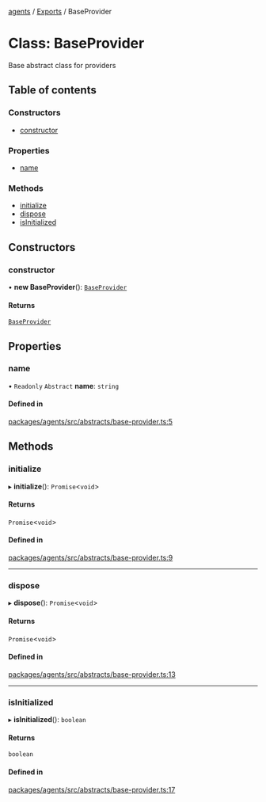 <!-- 
 ⚠️  AUTO-GENERATED FILE - DO NOT EDIT MANUALLY
 This file is automatically generated by scripts/docs-generator.js
 To make changes, edit the source TypeScript files or update the generator script
-->

[agents](../../) / [Exports](../modules) / BaseProvider

# Class: BaseProvider

Base abstract class for providers

## Table of contents

### Constructors

- [constructor](BaseProvider#constructor)

### Properties

- [name](BaseProvider#name)

### Methods

- [initialize](BaseProvider#initialize)
- [dispose](BaseProvider#dispose)
- [isInitialized](BaseProvider#isinitialized)

## Constructors

### constructor

• **new BaseProvider**(): [`BaseProvider`](BaseProvider)

#### Returns

[`BaseProvider`](BaseProvider)

## Properties

### name

• `Readonly` `Abstract` **name**: `string`

#### Defined in

[packages/agents/src/abstracts/base-provider.ts:5](https://github.com/woojubb/robota/blob/a69b4da7c5c53be6f90be7c6508928a6d39cf60b/packages/agents/src/abstracts/base-provider.ts#L5)

## Methods

### initialize

▸ **initialize**(): `Promise`\<`void`\>

#### Returns

`Promise`\<`void`\>

#### Defined in

[packages/agents/src/abstracts/base-provider.ts:9](https://github.com/woojubb/robota/blob/a69b4da7c5c53be6f90be7c6508928a6d39cf60b/packages/agents/src/abstracts/base-provider.ts#L9)

___

### dispose

▸ **dispose**(): `Promise`\<`void`\>

#### Returns

`Promise`\<`void`\>

#### Defined in

[packages/agents/src/abstracts/base-provider.ts:13](https://github.com/woojubb/robota/blob/a69b4da7c5c53be6f90be7c6508928a6d39cf60b/packages/agents/src/abstracts/base-provider.ts#L13)

___

### isInitialized

▸ **isInitialized**(): `boolean`

#### Returns

`boolean`

#### Defined in

[packages/agents/src/abstracts/base-provider.ts:17](https://github.com/woojubb/robota/blob/a69b4da7c5c53be6f90be7c6508928a6d39cf60b/packages/agents/src/abstracts/base-provider.ts#L17)
